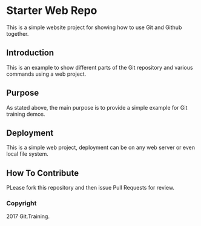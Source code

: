 # Starter Web Repo

This is a simple website project for showing how to use Git and Github together.

## Introduction

This is an example to show different parts of the Git repository and various commands using a web project.

## Purpose

As stated above, the main purpose is to provide a simple example for Git training demos.

## Deployment

This is a simple web project, deployment can be on any web server or even local file system.

## How To Contribute

PLease fork this repository and then issue Pull Requests for review.

### Copyright

2017 Git.Training.